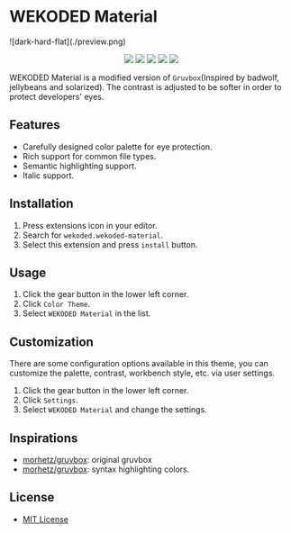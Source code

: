 <h1> WEKODED Material</h1>
![dark-hard-flat](./preview.png)


<p align="center">
    <a href="https://marketplace.visualstudio.com/items?itemName=sainnhe.gruvbox-material" alt="Marketplace">
        <img src="https://img.shields.io/badge/vscode-marketplace-blue" /></a>
    <a href="https://open-vsx.org/extension/sainnhe/gruvbox-material" alt="Registry">
        <img src="https://img.shields.io/badge/open--vsx-registry-green" /></a>
    <a href="https://github.com/sainnhe/gruvbox-material-vscode" alt="Repository">
        <img src="https://img.shields.io/badge/github-repository-blueviolet" /></a>
    <a href="https://github.com/sainnhe/gruvbox-material-vscode/issues" alt="Issues">
        <img src="https://img.shields.io/badge/issue-feedback-red" /></a>
    <a href="https://vscode.dev/theme/sainnhe.gruvbox-material" alt="Preview">
        <img src="https://img.shields.io/badge/preview-vscode.dev-yellow" /></a>
</p>


WEKODED Material is a modified version of `Gruvbox`(Inspired by badwolf, jellybeans and solarized). The contrast is adjusted to be softer in order to protect developers' eyes.


## Features

- Carefully designed color palette for eye protection.
- Rich support for common file types.
- Semantic highlighting support.
- Italic support.


## Installation

1. Press extensions icon in your editor.
2. Search for `wekoded.wekoded-material`.
3. Select this extension and press `install` button.


## Usage

1. Click the gear button in the lower left corner.
2. Click `Color Theme`.
3. Select `WEKODED Material` in the list.


## Customization

There are some configuration options available in this theme, you can customize the palette, contrast, workbench style, etc. via user settings.

1. Click the gear button in the lower left corner.
2. Click `Settings`.
3. Select `WEKODED Material` and change the settings.

## Inspirations

- [morhetz/gruvbox](https://github.com/morhetz/gruvbox): original gruvbox
- [morhetz/gruvbox](https://github.com/Binaryify/OneDark-Pro): syntax highlighting colors.
## License

- [MIT License](LICENSE.txt)